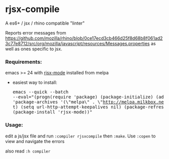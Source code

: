 # rjsx-compile

A es6+ / jsx / rhino compatible "linter"

Reports error messages from https://github.com/mozilla/rhino/blob/0ce17ecd3cb466d25f8d68b8f061ad23c77e8712/src/org/mozilla/javascript/resources/Messages.properties 
as well as ones specific to jsx.

### Requirements:

emacs >= 24 with [rjsx-mode](https://github.com/felipeochoa/rjsx-mode) installed from melpa
- easiest way to install: <pre>emacs --quick --batch --eval="(progn(require 'package) (package-initialize) (add-to-list 'package-archives '(\\"melpa\\" . \\"http://melpa.milkbox.net/packages/\") t) (setq url-http-attempt-keepalives nil) (package-refresh-contents) (package-install 'rjsx-mode))"</pre>

### Usage:

edit a js/jsx file and run `:compiler rjsxcompile` then `:make`. Use `:copen` to view and navigate the errors

also read `:h compiler`
